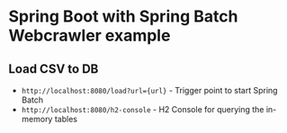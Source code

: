 # Spring Boot with Spring Batch Webcrawler example
## Load CSV to DB
- `http://localhost:8080/load?url={url}` - Trigger point to start Spring Batch
- `http://localhost:8080/h2-console` - H2 Console for querying the in-memory tables